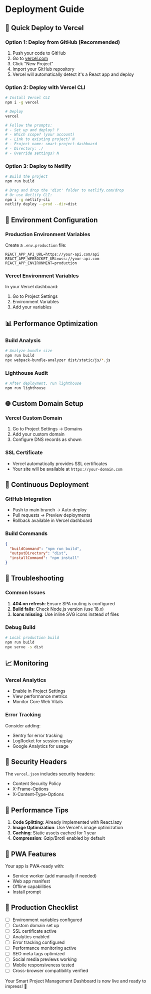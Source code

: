 # Deployment Guide

## 🚀 Quick Deploy to Vercel

### Option 1: Deploy from GitHub (Recommended)
1. Push your code to GitHub
2. Go to [vercel.com](https://vercel.com)
3. Click "New Project"
4. Import your GitHub repository
5. Vercel will automatically detect it's a React app and deploy

### Option 2: Deploy with Vercel CLI
```bash
# Install Vercel CLI
npm i -g vercel

# Deploy
vercel

# Follow the prompts:
# - Set up and deploy? Y
# - Which scope? (your account)
# - Link to existing project? N
# - Project name: smart-project-dashboard
# - Directory: ./
# - Override settings? N
```

### Option 3: Deploy to Netlify
```bash
# Build the project
npm run build

# Drag and drop the 'dist' folder to netlify.com/drop
# Or use Netlify CLI:
npm i -g netlify-cli
netlify deploy --prod --dir=dist
```

## 🔧 Environment Configuration

### Production Environment Variables
Create a `.env.production` file:
```env
REACT_APP_API_URL=https://your-api.com/api
REACT_APP_WEBSOCKET_URL=wss://your-api.com
REACT_APP_ENVIRONMENT=production
```

### Vercel Environment Variables
In your Vercel dashboard:
1. Go to Project Settings
2. Environment Variables
3. Add your variables

## 📊 Performance Optimization

### Build Analysis
```bash
# Analyze bundle size
npm run build
npx webpack-bundle-analyzer dist/static/js/*.js
```

### Lighthouse Audit
```bash
# After deployment, run lighthouse
npm run lighthouse
```

## 🌐 Custom Domain Setup

### Vercel Custom Domain
1. Go to Project Settings → Domains
2. Add your custom domain
3. Configure DNS records as shown

### SSL Certificate
- Vercel automatically provides SSL certificates
- Your site will be available at `https://your-domain.com`

## 🔄 Continuous Deployment

### GitHub Integration
- Push to main branch → Auto deploy
- Pull requests → Preview deployments
- Rollback available in Vercel dashboard

### Build Commands
```json
{
  "buildCommand": "npm run build",
  "outputDirectory": "dist",
  "installCommand": "npm install"
}
```

## 🐛 Troubleshooting

### Common Issues
1. **404 on refresh**: Ensure SPA routing is configured
2. **Build fails**: Check Node.js version (use 18.x)
3. **Icons missing**: Use inline SVG icons instead of files

### Debug Build
```bash
# Local production build
npm run build
npx serve -s dist
```

## 📈 Monitoring

### Vercel Analytics
- Enable in Project Settings
- View performance metrics
- Monitor Core Web Vitals

### Error Tracking
Consider adding:
- Sentry for error tracking
- LogRocket for session replay
- Google Analytics for usage

## 🔐 Security Headers

The `vercel.json` includes security headers:
- Content Security Policy
- X-Frame-Options
- X-Content-Type-Options

## 🚀 Performance Tips

1. **Code Splitting**: Already implemented with React.lazy
2. **Image Optimization**: Use Vercel's image optimization
3. **Caching**: Static assets cached for 1 year
4. **Compression**: Gzip/Brotli enabled by default

## 📱 PWA Features

Your app is PWA-ready with:
- Service worker (add manually if needed)
- Web app manifest
- Offline capabilities
- Install prompt

## 🎯 Production Checklist

- [ ] Environment variables configured
- [ ] Custom domain set up
- [ ] SSL certificate active
- [ ] Analytics enabled
- [ ] Error tracking configured
- [ ] Performance monitoring active
- [ ] SEO meta tags optimized
- [ ] Social media previews working
- [ ] Mobile responsiveness tested
- [ ] Cross-browser compatibility verified

Your Smart Project Management Dashboard is now live and ready to impress! 🎉